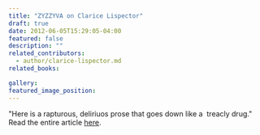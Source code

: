 ```yaml
---
title: "ZYZZYVA on Clarice Lispector"
draft: true
date: 2012-06-05T15:29:05-04:00
featured: false
description: ""
related_contributors:
  - author/clarice-lispector.md
related_books:

gallery:
featured_image_position: 
---
```


"Here is a rapturous, deliriuos prose that goes down like a  treacly drug." Read the entire article [here](http://www.zyzzyva.org/2012/06/05/the-brazilian-bird-of-prey-four-new-translations-of-clarice-lispector/). 

